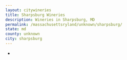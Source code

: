 ```yaml
---
layout: citywineries
title: Sharpsburg Wineries
description: Wineries in Sharpsburg, MD
permalink: /massachusettsryland/unknown/sharpsburg/
state: md
county: unknown
city: sharpsburg
---
```

-
